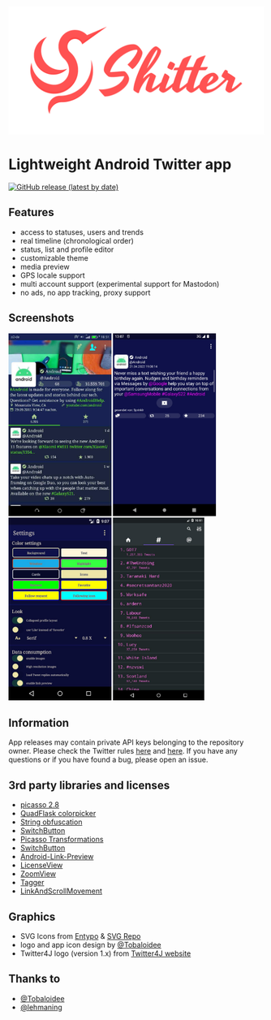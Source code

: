 <p align="center"><img src="/logo/logotype-horizontal.png"></p>

# Lightweight Android Twitter app

<!-- please change the hardcoded links to match your repository name -->
[![GitHub release (latest by date)](https://img.shields.io/github/v/release/nuclearfog/shitter)](../../releases/latest/download/SH1TT3R.apk)


## Features

- access to statuses, users and trends
- real timeline (chronological order)
- status, list and profile editor
- customizable theme
- media preview
- GPS locale support
- multi account support (experimental support for Mastodon)
- no ads, no app tracking, proxy support


## Screenshots

<img src="/images/shitter_1.jpg" height="360"/> <img src="/images/shitter_2.jpg" height="360"/> <img src="/images/shitter_3.jpg" height="360"/> <img src="/images/shitter_4.jpg" height="360"/>


## Information

App releases may contain private API keys belonging to the repository owner. Please check the Twitter rules <a href="https://support.twitter.com/articles/18311-the-twitter-rules">here</a> and <a href="https://help.twitter.com/rules-and-policies/twitter-api">here</a>.
If you have any questions or if you have found a bug, please open an issue.


## 3rd party libraries and licenses

- <a href="https://github.com/square/picasso">picasso 2.8</a>
- <a href="https://github.com/QuadFlask/colorpicker">QuadFlask colorpicker</a>
- <a href="https://github.com/MichaelRocks/paranoid">String obfuscation</a>
- <a href="https://github.com/kyleduo/SwitchButton">SwitchButton</a>
- <a href="https://github.com/open-android/Picasso-transformations">Picasso Transformations</a>
- <a href="https://github.com/kyleduo/SwitchButton">SwitchButton</a>
- <a href="https://github.com/LeonardoCardoso/Android-Link-Preview">Android-Link-Preview</a>
- <a href="https://github.com/LarsWerkman/LicenseView">LicenseView</a>
- <a href="https://github.com/nuclearfog/ZoomView">ZoomView</a>
- <a href="https://github.com/nuclearfog/Tagger">Tagger</a>
- <a href="https://github.com/nuclearfog/LinkAndScrollMovement">LinkAndScrollMovement</a>

## Graphics

- SVG Icons from <a href="http://www.entypo.com">Entypo</a> & <a href="https://www.svgrepo.com">SVG Repo</a>
- logo and app icon design by <a href="https://github.com/Tobaloidee">@Tobaloidee</a>
- Twitter4J logo (version 1.x) from <a href="https://twitter4j.org/en/powered-by.html">Twitter4J website</a>

## Thanks to

- <a href="https://github.com/Tobaloidee">@Tobaloidee</a>
- <a href="https://github.com/lehmaning">@lehmaning</a>
